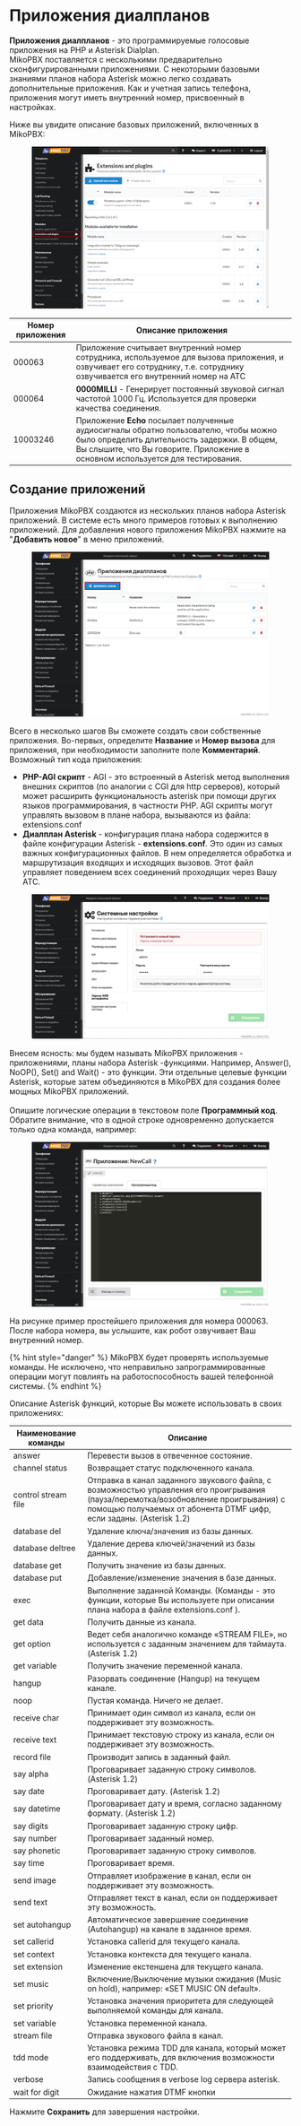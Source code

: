 # Приложения диалпланов

**Приложения диалпланов** - это программируемые голосовые приложения на PHP и Asterisk Dialplan.\
MikoPBX поставляется с несколькими предварительно сконфигурированными приложениями. С некоторыми базовыми знаниями планов набора Asterisk можно легко создавать дополнительные приложения. Как и учетная запись телефона, приложения могут иметь внутренний номер, присвоенный в настройках.&#x20;

Ниже вы увидите описание базовых приложений, включенных в MikoPBX:

<figure><img src="../../.gitbook/assets/1 (5).png" alt=""><figcaption></figcaption></figure>

| Номер приложения | Описание приложения                                                                                                                                                                                                      |
| ---------------- | ------------------------------------------------------------------------------------------------------------------------------------------------------------------------------------------------------------------------ |
| 000063           | Приложение считывает внутренний номер сотрудника, используемое для вызова приложения, и озвучивает его сотруднику, т.е. сотруднику озвучивается его внутренний номер на АТС                                              |
| 000064           | **0000MILLI** - Генерирует постоянный звуковой сигнал частотой 1000 Гц. Используется для проверки качества соединения.                                                                                                   |
| 10003246         | Приложение **Echo** посылает полученные аудиосигналы обратно пользователю, чтобы можно было определить длительность задержки. В общем, Вы слышите, что Вы говорите. Приложение в основном используется для тестирования. |

## Создание приложений <a href="#sozdanie_prilozhenij" id="sozdanie_prilozhenij"></a>

Приложения MikoPBX создаются из нескольких планов набора Asterisk приложений. В системе есть много примеров готовых к выполнению приложений. Для добавления нового приложения MikoPBX нажмите на "**Добавить новое**" в меню приложений.

<figure><img src="../../.gitbook/assets/2 (1) (1).png" alt=""><figcaption></figcaption></figure>

Всего в несколько шагов Вы сможете создать свои собственные приложения. Во-первых, определите **Название** и **Номер вызова** для приложения, при необходимости заполните поле **Комментарий**.\
Возможный тип кода приложения:

* **PHP-AGI скрипт** - AGI - это встроенный в Asterisk метод выполнения внешних скриптов (по аналогии с CGI для http серверов), который может расширить функциональность asterisk при помощи других языков программирования, в частности PHP. AGI скрипты могут управлять вызовом в плане набора, вызываются из файла: extensions.conf
* **Диалплан Asterisk** - конфигурация плана набора содержится в файле конфигурации Asterisk - **extensions.conf**. Это один из самых важных конфигурационных файлов. В нем определяется обработка и маршрутизация входящих и исходящих вызовов. Этот файл управляет поведением всех соединений проходящих через Вашу АТС.

<figure><img src="../../.gitbook/assets/3 (2).png" alt=""><figcaption></figcaption></figure>

Внесем ясность: мы будем называть MikoPBX приложения - приложениями, планы набора Asterisk -функциями. Например, Answer(), NoOP(), Set() and Wait() - это функции. Эти отдельные целевые функции Asterisk, которые затем объединяются в MikoPBX для создания более мощных MikoPBX приложений.\
\
Опишите логические операции в текстовом поле **Программный код**. Обратите внимание, что в одной строке одновременно допускается только одна команда, например:

<figure><img src="../../.gitbook/assets/4 (30).png" alt=""><figcaption></figcaption></figure>

На рисунке пример простейшего приложения для номера 000063. После набора номера, вы услышите, как робот озвучивает Ваш внутренний номер.

{% hint style="danger" %}
MikoPBX будет проверять используемые команды. Не исключено, что неправильно запрограммированные операции могут повлиять на работоспособность вашей телефонной системы.
{% endhint %}

Описание Asterisk функций, которые Вы можете использовать в своих приложениях:

| Наименование команды | Описание                                                                                                                                                                                                    |
| -------------------- | ----------------------------------------------------------------------------------------------------------------------------------------------------------------------------------------------------------- |
| answer               | Перевести вызов в отвеченное состояние.                                                                                                                                                                     |
| channel status       | Возвращает статус подключенного канала.                                                                                                                                                                     |
| control stream file  | Отправка в канал заданного звукового файла, с возможностью управления его проигрывания (пауза/перемотка/возобновление проигрывания) с помощью получаемых от абонента DTMF цифр, если заданы. (Asterisk 1.2) |
| database del         | Удаление ключа/значения из базы данных.                                                                                                                                                                     |
| database deltree     | Удаление дерева ключей/значений из базы данных.                                                                                                                                                             |
| database get         | Получить значение из базы данных.                                                                                                                                                                           |
| database put         | Добавление/изменение значения в базе данных.                                                                                                                                                                |
| exec                 | Выполнение заданной Команды. (Команды - это функции, которые Вы используете при описании плана набора в файле extensions.conf ).                                                                            |
| get data             | Получить данные из канала.                                                                                                                                                                                  |
| get option           | Ведет себя аналогично команде «STREAM FILE», но используется с заданным значением для таймаута. (Asterisk 1.2)                                                                                              |
| get variable         | Получить значение переменной канала.                                                                                                                                                                        |
| hangup               | Разорвать соединение (Hangup) на текущем канале.                                                                                                                                                            |
| noop                 | Пустая команда. Ничего не делает.                                                                                                                                                                           |
| receive char         | Принимает один символ из канала, если он поддерживает эту возможность.                                                                                                                                      |
| receive text         | Принимает текстовую строку из канала, если он поддерживает эту возможность.                                                                                                                                 |
| record file          | Производит запись в заданный файл.                                                                                                                                                                          |
| say alpha            | Проговаривает заданную строку символов. (Asterisk 1.2)                                                                                                                                                      |
| say date             | Проговаривает дату. (Asterisk 1.2)                                                                                                                                                                          |
| say datetime         | Проговаривает дату и время, согласно заданному формату. (Asterisk 1.2)                                                                                                                                      |
| say digits           | Проговаривает заданную строку цифр.                                                                                                                                                                         |
| say number           | Проговаривает заданный номер.                                                                                                                                                                               |
| say phonetic         | Проговаривает заданную строку символов.                                                                                                                                                                     |
| say time             | Проговаривает время.                                                                                                                                                                                        |
| send image           | Отправляет изображение в канал, если он поддерживает эту возможность.                                                                                                                                       |
| send text            | Отправляет текст в канал, если он поддерживает эту возможность.                                                                                                                                             |
| set autohangup       | Автоматическое завершение соединение (Autohangup) на канале в заданное время.                                                                                                                               |
| set callerid         | Установка callerid для текущего канала.                                                                                                                                                                     |
| set context          | Установка контекста для текущего канала.                                                                                                                                                                    |
| set extension        | Изменение екстеншена для текущего канала.                                                                                                                                                                   |
| set music            | Включение/Выключение музыки ожидания (Music on hold), например: «SET MUSIC ON default».                                                                                                                     |
| set priority         | Установка значения приоритета для следующей выполняемой команды для канала.                                                                                                                                 |
| set variable         | Установка переменной канала.                                                                                                                                                                                |
| stream file          | Отправка звукового файла в канал.                                                                                                                                                                           |
| tdd mode             | Установка режима TDD для канала, который может его поддерживать, для включения возможности взаимодействия с TDD.                                                                                            |
| verbose              | Запись сообщения в verbose log сервера asterisk.                                                                                                                                                            |
| wait for digit       | Ожидание нажатия DTMF кнопки                                                                                                                                                                                |

Нажмите **Сохранить** для завершения настройки.
